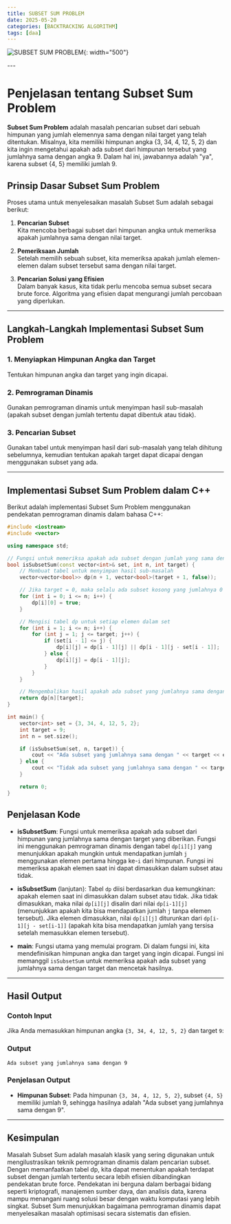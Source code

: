 ```yaml
---
title: SUBSET SUM PROBLEM
date: 2025-05-20
categories: [BACKTRACKING ALGORITHM]
tags: [daa]
---
```


![SUBSET SUM PROBLEM](/assets/K5.png){: width="500"}

_---_

# Penjelasan tentang Subset Sum Problem

**Subset Sum Problem** adalah masalah pencarian subset dari sebuah himpunan yang jumlah elemennya sama dengan nilai target yang telah ditentukan. Misalnya, kita memiliki himpunan angka {3, 34, 4, 12, 5, 2} dan kita ingin mengetahui apakah ada subset dari himpunan tersebut yang jumlahnya sama dengan angka 9. Dalam hal ini, jawabannya adalah "ya", karena subset {4, 5} memiliki jumlah 9.

## Prinsip Dasar Subset Sum Problem

Proses utama untuk menyelesaikan masalah Subset Sum adalah sebagai berikut:

1. **Pencarian Subset**  
   Kita mencoba berbagai subset dari himpunan angka untuk memeriksa apakah jumlahnya sama dengan nilai target.

2. **Pemeriksaan Jumlah**  
   Setelah memilih sebuah subset, kita memeriksa apakah jumlah elemen-elemen dalam subset tersebut sama dengan nilai target.

3. **Pencarian Solusi yang Efisien**  
   Dalam banyak kasus, kita tidak perlu mencoba semua subset secara brute force. Algoritma yang efisien dapat mengurangi jumlah percobaan yang diperlukan.

---

## Langkah-Langkah Implementasi Subset Sum Problem

### 1. Menyiapkan Himpunan Angka dan Target
Tentukan himpunan angka dan target yang ingin dicapai.

### 2. Pemrograman Dinamis
Gunakan pemrograman dinamis untuk menyimpan hasil sub-masalah (apakah subset dengan jumlah tertentu dapat dibentuk atau tidak).

### 3. Pencarian Subset
Gunakan tabel untuk menyimpan hasil dari sub-masalah yang telah dihitung sebelumnya, kemudian tentukan apakah target dapat dicapai dengan menggunakan subset yang ada.

---

## Implementasi Subset Sum Problem dalam C++

Berikut adalah implementasi Subset Sum Problem menggunakan pendekatan pemrograman dinamis dalam bahasa C++:

```cpp
#include <iostream>
#include <vector>

using namespace std;

// Fungsi untuk memeriksa apakah ada subset dengan jumlah yang sama dengan target
bool isSubsetSum(const vector<int>& set, int n, int target) {
    // Membuat tabel untuk menyimpan hasil sub-masalah
    vector<vector<bool>> dp(n + 1, vector<bool>(target + 1, false));

    // Jika target = 0, maka selalu ada subset kosong yang jumlahnya 0
    for (int i = 0; i <= n; i++) {
        dp[i][0] = true;
    }

    // Mengisi tabel dp untuk setiap elemen dalam set
    for (int i = 1; i <= n; i++) {
        for (int j = 1; j <= target; j++) {
            if (set[i - 1] <= j) {
                dp[i][j] = dp[i - 1][j] || dp[i - 1][j - set[i - 1]];
            } else {
                dp[i][j] = dp[i - 1][j];
            }
        }
    }

    // Mengembalikan hasil apakah ada subset yang jumlahnya sama dengan target
    return dp[n][target];
}

int main() {
    vector<int> set = {3, 34, 4, 12, 5, 2};
    int target = 9;
    int n = set.size();

    if (isSubsetSum(set, n, target)) {
        cout << "Ada subset yang jumlahnya sama dengan " << target << endl;
    } else {
        cout << "Tidak ada subset yang jumlahnya sama dengan " << target << endl;
    }

    return 0;
}
```

## Penjelasan Kode

- **isSubsetSum**: Fungsi untuk memeriksa apakah ada subset dari himpunan yang jumlahnya sama dengan target yang diberikan. Fungsi ini menggunakan pemrograman dinamis dengan tabel `dp[i][j]` yang menunjukkan apakah mungkin untuk mendapatkan jumlah `j` menggunakan elemen pertama hingga ke-`i` dari himpunan. Fungsi ini memeriksa apakah elemen saat ini dapat dimasukkan dalam subset atau tidak.

- **isSubsetSum** (lanjutan): Tabel `dp` diisi berdasarkan dua kemungkinan: apakah elemen saat ini dimasukkan dalam subset atau tidak. Jika tidak dimasukkan, maka nilai `dp[i][j]` disalin dari nilai `dp[i-1][j]` (menunjukkan apakah kita bisa mendapatkan jumlah `j` tanpa elemen tersebut). Jika elemen dimasukkan, nilai `dp[i][j]` diturunkan dari `dp[i-1][j - set[i-1]]` (apakah kita bisa mendapatkan jumlah yang tersisa setelah memasukkan elemen tersebut).

- **main**: Fungsi utama yang memulai program. Di dalam fungsi ini, kita mendefinisikan himpunan angka dan target yang ingin dicapai. Fungsi ini memanggil `isSubsetSum` untuk memeriksa apakah ada subset yang jumlahnya sama dengan target dan mencetak hasilnya.

---

## Hasil Output

### Contoh Input

Jika Anda memasukkan himpunan angka `{3, 34, 4, 12, 5, 2}` dan target `9`:

### Output

`Ada subset yang jumlahnya sama dengan 9`


### Penjelasan Output

- **Himpunan Subset**: Pada himpunan `{3, 34, 4, 12, 5, 2}`, subset `{4, 5}` memiliki jumlah 9, sehingga hasilnya adalah "Ada subset yang jumlahnya sama dengan 9".

---

## Kesimpulan

Masalah Subset Sum adalah masalah klasik yang sering digunakan untuk mengilustrasikan teknik pemrograman dinamis dalam pencarian subset. Dengan memanfaatkan tabel dp, kita dapat menentukan apakah terdapat subset dengan jumlah tertentu secara lebih efisien dibandingkan pendekatan brute force. Pendekatan ini berguna dalam berbagai bidang seperti kriptografi, manajemen sumber daya, dan analisis data, karena mampu menangani ruang solusi besar dengan waktu komputasi yang lebih singkat. Subset Sum menunjukkan bagaimana pemrograman dinamis dapat menyelesaikan masalah optimisasi secara sistematis dan efisien.